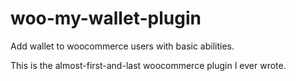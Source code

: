 # woo-my-wallet-plugin
Add wallet to woocommerce users with basic abilities.

This is the almost-first-and-last woocommerce plugin I ever wrote.
